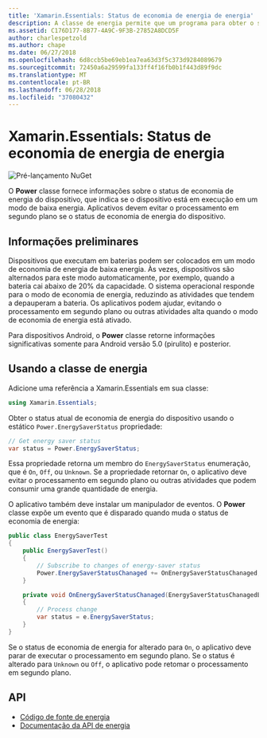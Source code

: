 ```yaml
---
title: 'Xamarin.Essentials: Status de economia de energia de energia'
description: A classe de energia permite que um programa para obter o status de economia de energia para determinar se o dispositivo está operando em um modo de baixa energia.
ms.assetid: C176D177-8B77-4A9C-9F3B-27852A8DCD5F
author: charlespetzold
ms.author: chape
ms.date: 06/27/2018
ms.openlocfilehash: 6d8ccb5be69eb1ea7ea63d3f5c373d9284089679
ms.sourcegitcommit: 72450a6a29599fa133ff4f16fb0b1f443d89f9dc
ms.translationtype: MT
ms.contentlocale: pt-BR
ms.lasthandoff: 06/28/2018
ms.locfileid: "37080432"
---
```

# <a name="xamarinessentials-power-energy-saver-status"></a>Xamarin.Essentials: Status de economia de energia de energia

![Pré-lançamento NuGet](~/media/shared/pre-release.png)

O **Power** classe fornece informações sobre o status de economia de energia do dispositivo, que indica se o dispositivo está em execução em um modo de baixa energia. Aplicativos devem evitar o processamento em segundo plano se o status de economia de energia do dispositivo.

## <a name="background"></a>Informações preliminares

Dispositivos que executam em baterias podem ser colocados em um modo de economia de energia de baixa energia. Às vezes, dispositivos são alternados para este modo automaticamente, por exemplo, quando a bateria cai abaixo de 20% da capacidade. O sistema operacional responde para o modo de economia de energia, reduzindo as atividades que tendem a depauperam a bateria. Os aplicativos podem ajudar, evitando o processamento em segundo plano ou outras atividades alta quando o modo de economia de energia está ativado.

Para dispositivos Android, o **Power** classe retorne informações significativas somente para Android versão 5.0 (pirulito) e posterior.

## <a name="using-the-power-class"></a>Usando a classe de energia

Adicione uma referência a Xamarin.Essentials em sua classe:

```csharp
using Xamarin.Essentials;
```

Obter o status atual de economia de energia do dispositivo usando o estático `Power.EnergySaverStatus` propriedade:

```csharp
// Get energy saver status
var status = Power.EnergySaverStatus;
```

Essa propriedade retorna um membro do `EnergySaverStatus` enumeração, que é `On`, `Off`, ou `Unknown`. Se a propriedade retornar `On`, o aplicativo deve evitar o processamento em segundo plano ou outras atividades que podem consumir uma grande quantidade de energia.

O aplicativo também deve instalar um manipulador de eventos. O **Power** classe expõe um evento que é disparado quando muda o status de economia de energia:

```csharp
public class EnergySaverTest
{
    public EnergySaverTest()
    {
        // Subscribe to changes of energy-saver status
        Power.EnergySaverStatusChanaged += OnEnergySaverStatusChanaged;
    }

    private void OnEnergySaverStatusChanaged(EnergySaverStatusChanagedEventArgs e)
    {
        // Process change
        var status = e.EnergySaverStatus;
    }
}
```

Se o status de economia de energia for alterado para `On`, o aplicativo deve parar de executar o processamento em segundo plano. Se o status é alterado para `Unknown` ou `Off`, o aplicativo pode retomar o processamento em segundo plano.

## <a name="api"></a>API

- [Código de fonte de energia](https://github.com/xamarin/Essentials/tree/master/Xamarin.Essentials/Power)
- [Documentação da API de energia](xref:Xamarin.Essentials.Power)
